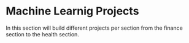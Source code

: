 # Machine Learnig Projects
In this section will build different projects per section from the finance section to the health section. 

